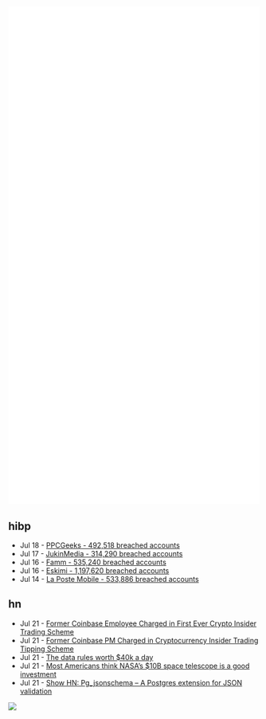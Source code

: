 ![Metrics](https://raw.githubusercontent.com/phixion/phixion/master/metrics.svg)

## hibp

<!--
for https://github.com/phixion/phixion/blob/main/.github/workflows/feeds.yml
-->
<!--START_SECTION:haveibeenpwnd-->
- Jul 18 - [PPCGeeks - 492,518 breached accounts](https://haveibeenpwned.com/PwnedWebsites#PPCGeeks)
- Jul 17 - [JukinMedia - 314,290 breached accounts](https://haveibeenpwned.com/PwnedWebsites#JukinMedia)
- Jul 16 - [Famm - 535,240 breached accounts](https://haveibeenpwned.com/PwnedWebsites#Famm)
- Jul 16 - [Eskimi - 1,197,620 breached accounts](https://haveibeenpwned.com/PwnedWebsites#Eskimi)
- Jul 14 - [La Poste Mobile - 533,886 breached accounts](https://haveibeenpwned.com/PwnedWebsites#LaPosteMobile)
<!--END_SECTION:haveibeenpwnd-->

## hn

<!--
for https://github.com/phixion/phixion/blob/main/.github/workflows/feeds.yml
-->
<!--START_SECTION:hn-->
- Jul 21 - [Former Coinbase Employee Charged in First Ever Crypto Insider Trading Scheme](https://stacker.news/items/47796)
- Jul 21 - [Former Coinbase PM Charged in Cryptocurrency Insider Trading Tipping Scheme](https://www.justice.gov/usao-sdny/pr/three-charged-first-ever-cryptocurrency-insider-trading-tipping-scheme)
- Jul 21 - [The data rules worth $40k a day](https://www.tinybird.co/blog-posts/data-rules-materialized-views-40000-dollars)
- Jul 21 - [Most Americans think NASA’s $10B space telescope is a good investment](https://www.theverge.com/2022/7/19/23270396/nasa-james-webb-space-telescope-online-poll-investment)
- Jul 21 - [Show HN: Pg_jsonschema – A Postgres extension for JSON validation](https://github.com/supabase/pg_jsonschema)
<!--END_SECTION:hn-->

<!--
for https://yhype.me
-->
![](https://hit.yhype.me/github/profile?user_id=13013670)
